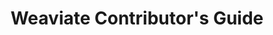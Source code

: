 ---
layout: layout-documentation
solution: contributor-guide
sub-menu: Weaviate Contributor's Guide
title: Weaviate Contributor's Guide
intro: This guide contains all of the resources you will need to contribute to Weaviate..
description: This guide contains all of the resources you will need to contribute to Weaviate.
tags: ['index', 'contributor-guide']
menu-order: 0
open-graph-type: article
og-img: documentation.jpg
toc: false
redirect_from:
---